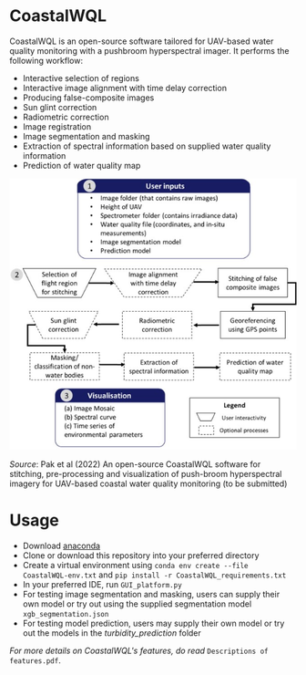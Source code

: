 # CoastalWQL
CoastalWQL is an open-source software tailored for UAV-based water quality monitoring with a pushbroom hyperspectral imager. It performs the following workflow:

* Interactive selection of regions
* Interactive image alignment with time delay correction
* Producing false-composite images
* Sun glint correction
* Radiometric correction
* Image registration
* Image segmentation and masking
* Extraction of spectral information based on supplied water quality information
* Prediction of water quality map

![alt text](workflow.jpg "Workflow")

*Source*: Pak et al (2022) An open-source CoastalWQL software for stitching, pre-processing and visualization of push-broom hyperspectral imagery for UAV-based coastal water quality monitoring (to be submitted)

# Usage

* Download [anaconda](https://www.anaconda.com/)
* Clone or download this repository into your preferred directory
* Create a virtual environment using `conda env create --file CoastalWQL-env.txt` and `pip install -r CoastalWQL_requirements.txt`
* In your preferred IDE, run `GUI_platform.py`
* For testing image segmentation and masking, users can supply their own model or try out using the supplied segmentation model `xgb_segmentation.json`
* For testing model prediction, users may supply their own model or try out the models in the *turbidity_prediction* folder

*For more details on CoastalWQL's features, do read* `Descriptions of features.pdf`.


